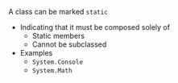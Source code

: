 A class can be marked `static`
- Indicating that it must be composed solely of
	- Static members
	- Cannot be subclassed
- Examples
	- `System.Console`
	- `System.Math`
